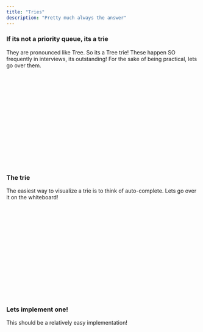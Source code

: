 ```yaml
---
title: "Tries"
description: "Pretty much always the answer"
---
```


### If its not a priority queue, its a trie
They are pronounced like Tree.  So its a Tree trie!  These happen SO frequently
in interviews, its outstanding!  For the sake of being practical, lets go over
them.

<br/>
<br/>
<br/>
<br/>
<br/>
<br/>
<br/>
<br/>
<br/>
<br/>
<br/>
<br/>
<br/>
<br/>

### The trie
The easiest way to visualize a trie is to think of auto-complete.  Lets go over
it on the whiteboard!

<br/>
<br/>
<br/>
<br/>
<br/>
<br/>
<br/>
<br/>
<br/>
<br/>
<br/>
<br/>
<br/>
<br/>

### Lets implement one!
This should be a relatively easy implementation!

<br/>
<br/>
<br/>
<br/>
<br/>
<br/>
<br/>
<br/>
<br/>
<br/>
<br/>
<br/>
<br/>
<br/>
